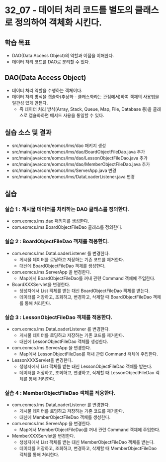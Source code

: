 # 32_07 - 데이터 처리 코드를 별도의 클래스로 정의하여 객체화 시킨다.

## 학습 목표

- DAO(Data Access Object)의 역할과 이점을 이해한다.
- 데이터 처리 코드를 DAO로 분리할 수 있다.

## DAO(Data Access Object)

- 데이터 처리 역할을 수행하는 객체이다.
- 데이터 처리 방식을 캡슐화(추상화 - 클래스화라는 관점에서)하여 객체의 사용법을 일관성 있게 만든다.
  - 즉 데이터 처리 방식(Array, Stack, Queue, Map, File, Database 등)을 클래스로 캡슐화하면 메서드 사용을 통일할 수 있다.

## 실습 소스 및 결과

- src/main/java/com/eomcs/lms/dao 패키지 생성
- src/main/java/com/eomcs/lms/dao/BoardObjectFileDao.java 추가
- src/main/java/com/eomcs/lms/dao/LessonObjectFileDao.java 추가
- src/main/java/com/eomcs/lms/dao/MemberObjectFileDao.java 추가
- src/main/java/com/eomcs/lms/ServerApp.java 변경
- src/main/java/com/eomcs/lms/DataLoaderListener.java 변경

## 실습

### 실습 1 : 게시물 데이터를 처리하는 DAO 클래스를 정의한다.

- com.eomcs.lms.dao 패키지를 생성한다.
- com.eomcs.lms.BoardObjectFileDao 클래스를 정의한다.

### 실습 2 : BoardObjectFileDao 객체를 적용한다.

- com.eomcs.lms.DataLoaderListener 를 변경한다.
  - 게시물 데이터를 로딩하고 저장하는 기존 코드를 제거한다.
  - 대신에 BoardObjectFileDao 객체를 생성한다.
- com.eomcs.lms.ServerApp 을 변경한다.
  - Map에서 BoardObjectFileDao를 꺼내 관련 Command 객체에 주입한다.
- BoardXXXServlet을 변경한다.
  - 생성자에서 List 객체를 받는 대신 BoardObjectFileDao 객체를 받는다.
  - 데이터를 저장하고, 조회하고, 변경하고, 삭제할 때 BoardObjectFileDao 객체를 통해 처리한다.

### 실습 3 : LessonObjectFileDao 객체를 적용한다.

- com.eomcs.lms.DataLoaderListener 를 변경한다.
  - 게시물 데이터를 로딩하고 저장하는 기존 코드를 제거한다.
  - 대신에 LessonObjectFileDao 객체를 생성한다.
- com.eomcs.lms.ServerApp 을 변경한다.
  - Map에서 LessonObjectFileDao를 꺼내 관련 Command 객체에 주입한다.
- LessonXXXServlet을 변경한다.
  - 생성자에서 List 객체를 받는 대신 LessonObjectFileDao 객체를 받는다.
  - 데이터를 저장하고, 조회하고, 변경하고, 삭제할 때 LessonObjectFileDao 객체를 통해 처리한다.

### 실습 4 : MemberObjectFileDao 객체를 적용한다.

- com.eomcs.lms.DataLoaderListener 를 변경한다.
  - 게시물 데이터를 로딩하고 저장하는 기존 코드를 제거한다.
  - 대신에 MemberObjectFileDao 객체를 생성한다.
- com.eomcs.lms.ServerApp 을 변경한다.
  - Map에서 MemberObjectFileDao를 꺼내 관련 Command 객체에 주입한다.
- MemberXXXServlet을 변경한다.
  - 생성자에서 List 객체를 받는 대신 MemberObjectFileDao 객체를 받는다.
  - 데이터를 저장하고, 조회하고, 변경하고, 삭제할 때 MemberObjectFileDao 객체를 통해 처리한다.